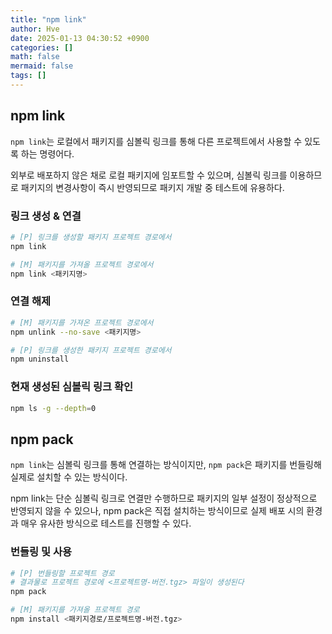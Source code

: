 ```yaml
---
title: "npm link"
author: Hve
date: 2025-01-13 04:30:52 +0900
categories: []
math: false
mermaid: false
tags: []
---
```


## npm link 

`npm link`는 로컬에서 패키지를 심볼릭 링크를 통해 다른 프로젝트에서 사용할 수 있도록 하는 명령어다.

외부로 배포하지 않은 채로 로컬 패키지에 임포트할 수 있으며, 심볼릭 링크를 이용하므로 패키지의 변경사항이 즉시 반영되므로 패키지 개발 중 테스트에 유용하다.

### 링크 생성 & 연결

```bash
# [P] 링크를 생성할 패키지 프로젝트 경로에서
npm link

# [M] 패키지를 가져올 프로젝트 경로에서
npm link <패키지명>
```

### 연결 해제

```bash
# [M] 패키지를 가져온 프로젝트 경로에서
npm unlink --no-save <패키지명>

# [P] 링크를 생성한 패키지 프로젝트 경로에서
npm uninstall
```

### 현재 생성된 심볼릭 링크 확인

```bash
npm ls -g --depth=0
```

## npm pack

`npm link`는 심볼릭 링크를 통해 연결하는 방식이지만, `npm pack`은 패키지를 번들링해 실제로 설치할 수 있는 방식이다.

npm link는 단순 심볼릭 링크로 연결만 수행하므로 패키지의 일부 설정이 정상적으로 반영되지 않을 수 있으나, npm pack은 직접 설치하는 방식이므로 실제 배포 시의 환경과 매우 유사한 방식으로 테스트를 진행할 수 있다.

### 번들링 및 사용

```bash
# [P] 번들링할 프로젝트 경로
# 결과물로 프로젝트 경로에 <프로젝트명-버전.tgz> 파일이 생성된다
npm pack

# [M] 패키지를 가져올 프로젝트 경로
npm install <패키지경로/프로젝트명-버전.tgz>
```
